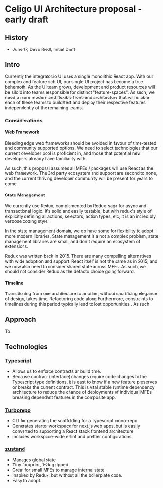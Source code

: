 # Celigo UI Architecture proposal - early draft

## History

- June 17, Dave Riedl, Initial Draft

## Intro

Currently the integrator.io UI uses a single monolithic React app. With our complex and feature rich UI, our single UI project has become a true behemoth. As the UI team grows, development and product resources will be silo'd into teams responsible for distinct "feature-spaces". As such, we need a more modern and flexible front-end architecture that will enable each of these teams to build/test and deploy their respective features independently of the remaining teams.

### Considerations

#### Web Framework

Bleeding edge web frameworks should be avoided in favour of time-tested and community supported options. We need to select technologies that our current developer pool is proficient in, and those that potential new developers already have familiarity with.

As such, this proposal assumes all MFEs / packages will use React as the web framework. The 3rd party ecosystem and support are second to none, and the current thriving developer community will be present for years to come.

#### State Management

We currently use Redux, complemented by Redux-saga for async and transactional logic. It's solid and easily testable, but with redux's style of explicitly defining all actions, selectors, action types, etc, it is an incredibly verbose coding style.

In the state management domain, we do have some for flexibility to adopt more modern libraries. State management is a not a complex problem, state management libraries are small, and don't require an ecosystem of extensions.

Redux was written back in 2015. There are many compelling alternatives with wide adoption and support. React itself is not the same as in 2015, and we now also need to consider shared state across MFEs. As such, we should not consider Redux as the defacto choice going forward.

#### Timeline

Transitioning from one architecture to another, without sacrificing elegance of design, takes time. Refactoring code along Furthermore, constraints to timelines during this period typically lead to lost opportunities . As such

## Approach

To

## Technologies

### [Typescript](https://www.typescriptlang.org/)

- Allows us to enforce contracts ar build time.
- Because contract (interface) changes require code changes to the Typescript type definitions, it is east to know if a new feature preserves or breaks the current contract. This is vital stable runtime dependency architecture to reduce the chance of deployments of individual MFEs breaking dependant features in the composite app.

### [Turborepo](https://turborepo.org/)

- CLI for generating the scaffolding for a Typescript mono-repo
- Generates starter workspace for next.js web apps, but is easily converted to supporting a React stack frontend architecture
- includes workspace-wide eslint and prettier configurations

### [zustand](https://github.com/pmndrs/zustand)

- Manages global state
- Tiny footprint, 1-2k gzipped.
- Great for small MFEs to manage internal state
- Inspired by Redux, but without all the boilerplate code.
- Easy to adopt.

